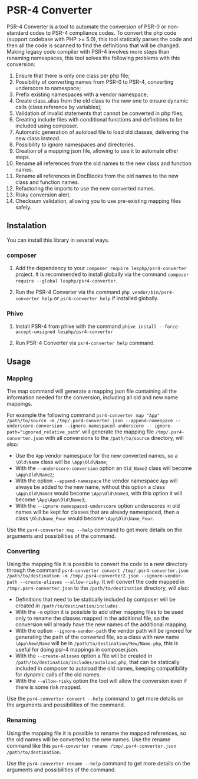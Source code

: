 # PSR-4 Converter

PSR-4 Converter is a tool to automate the conversion of PSR-0 or non-standard codes to PSR-4 compliance codes.
To convert the php code (support codebase with PHP >= 5.0), this tool statically parses the code and then all the code is scanned to find the definitions that will be changed.
Making legacy code compiler with PSR-4 involves more steps than renaming namespaces, this tool solves the following problems with this conversion:

1. Ensure that there is only one class per php file;
2. Possibility of converting names from PSR-0 to PSR-4, converting underscore to namespace;
3. Prefix existing namespaces with a vendor namespace;
4. Create class_alias from the old class to the new one to ensure dynamic calls (class reference by variables);
5. Validation of invalid statements that cannot be converted in php files;
6. Creating include files with conditional functions and definitions to be included using composer.
7. Automatic generation of autoload file to load old classes, delivering the new class instead.
8. Possibility to ignore namespaces and directories.
9. Creation of a mapping json file, allowing to use it to automate other steps.
10. Rename all references from the old names to the new class and function names.
11. Rename all references in DocBlocks from the old names to the new class and function names.
12. Refactoring the imports to use the new converted names.
13. Risky conversion alert.
14. Checksum validation, allowing you to use pre-existing mapping files safely.

## Instalation
You can install this library in several ways.

### composer

1. Add the dependency to your `composer require lesphp/psr4-converter` project. It is recommended to install globally via the command `composer require --global lesphp/psr4-converter`.

2. Run the PSR-4 Converter via the command `php vendor/bin/psr4-converter help` or `psr4-converter help` if installed globally.

### Phive

1. Install PSR-4 from phive with the command `phive install --force-accept-unsigned lesphp/psr4-converter`

2. Run PSR-4 Converter via `psr4-converter help` command.

## Usage

### Mapping

The map command will generate a mapping json file containing all the information needed for the conversion,
including all old and new name mappings.

For example the following command `psr4-converter map "App" /path/to/source -m /tmp/.psr4-converter.json --append-namespace --underscore-conversion --ignore-namespaced-underscore -- ignore-path="ignored_relative_path"`
will generate the mapping file `/tmp/.psr4-converter.json` with all conversions to the `/path/to/source` directory, will also:

- Use the `App` vendor namespace for the new converted names, so a `\Old\Name` class will be `\App\Old\Name`;
- With the `--underscore-conversion` option an `Old_Name2` class will become `\App\Old\Name2`;
- With the option `--append-namespace` the vendor namespace `App` will always be added to the new name,
without this option a class `\App\Old\Name3` would become `\App\Old\Name3`, with this option it will become `\App\App\Old\Name3`;
- With the `--ignore-namespaced-underscore` option underscores in old names will be kept for classes that are already namespaced,
then a class `\Old\Name_Four` would become `\App\Old\Name_Four`.

Use the `psr4-converter map --help` command to get more details on the arguments and possibilities of the command.

### Converting

Using the mapping file it is possible to convert the code to a new directory through the command `psr4-converter convert /tmp/.psr4-converter.json /path/to/destination -m /tmp/.psr4-converter2.json --ignore-vendor-path --create-aliases --allow-risky`.
It will convert the code mapped in `/tmp/.psr4-converter.json` to the `/path/to/destination` directory, will also:

- Definitions that need to be statically included by composer will be created in `/path/to/destination/includes` .
- With the `-m` option it is possible to add other mapping files to be used only to rename the classes mapped in the additional file,
so the conversion will already have the new names of the additional mapping.
- With the option `--ignore-vendor-path` the vendor path will be ignored for generating the path of the converted file,
so a class with new name `\App\New\Name` will be in `/path/to/destination/New/Name.php`,
this is useful for doing psr-4 mappings in composer.json.
- With the `--create-aliases` option a file will be created in `/path/to/destination/includes/autoload.php`,
that can be statically included in composer to autoload the old names, keeping compatibility for dynamic calls of the old names.
- With the `--allow-risky` option the tool will allow the conversion even if there is some risk mapped.

Use the `psr4-converter convert --help` command to get more details on the arguments and possibilities of the command.

### Renaming

Using the mapping file it is possible to rename the mapped references, so the old names will be converted to the new names.
Use the rename command like this `psr4-converter rename /tmp/.psr4-converter.json /path/to/destination`.

Use the `psr4-converter rename --help` command to get more details on the arguments and possibilities of the command.